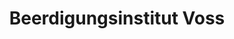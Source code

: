 ---
title: "Beerdigungsinstitut Voss"
url: /oberhausen/beerdigungsinstitut-voss/
shop: Bestattungen
---